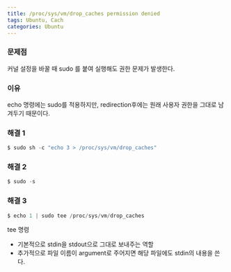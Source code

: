```yaml
---
title: /proc/sys/vm/drop_caches permission denied
tags: Ubuntu, Cach
categories: Ubuntu
---
```


### 문제점

 커널 설정을 바꿀 때 sudo 를 붙여 실행해도 권한 문제가 발생한다.



### 이유

echo 명령에는 sudo를 적용하지만,
redirection후에는 원래 사용자 권한을 그대로 남겨두기 때문이다.



### 해결 1

```c
$ sudo sh -c "echo 3 > /proc/sys/vm/drop_caches"
```



### 해결 2

```c
$ sudo -s
```



### 해결 3

```c
$ echo 1 | sudo tee /proc/sys/vm/drop_caches
```

tee 명령 

- 기본적으로 stdin을 stdout으로 그대로 보내주는 역할
- 추가적으로 파일 이름이 argument로 주어지면 해당 파일에도 stdin의 내용을 쓴다.

